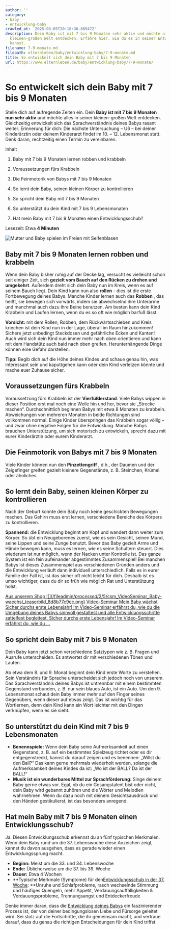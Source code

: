 ```yaml
---
author: ''
category:
- baby
- entwicklung-baby
crawled_at: '2025-03-05T20:18:36.869472'
description: Dein Baby ist mit 7 bis 9 Monaten sehr aktiv und möchte alles in seiner
  kleinen-großen Welt entdecken. Erfahre hier, wie du es in seiner Entwicklung unterstützen
  kannst.
filename: 7-9-monate.md
filepath: elternleben/baby/entwicklung-baby/7-9-monate.md
title: So entwickelt sich dein Baby mit 7 bis 9 Monaten
url: https://www.elternleben.de/baby/entwicklung-baby/7-9-monate/
---
```


#  So entwickelt sich dein Baby mit 7 bis 9 Monaten

Stelle dich auf aufregende Zeiten ein. Dein **Baby ist mit 7 bis 9 Monaten nun
sehr aktiv** und möchte alles in seiner kleinen-großen Welt entdecken.
Gleichzeitig entwickelt sich das Sprachverständnis deines Babys rasant weiter.
Erinnerung für dich: Die nächste Untersuchung – U6 – bei deiner Kinderärztin
oder deinem Kinderarzt findet im 10. – 12. Lebensmonat statt. Denk daran,
rechtzeitig einen Termin zu vereinbaren.

Inhalt

1. Baby mit 7 bis 9 Monaten lernen robben und krabbeln

2. Voraussetzungen fürs Krabbeln

3. Die Feinmotorik von Babys mit 7 bis 9 Monaten

4. So lernt dein Baby, seinen kleinen Körper zu kontrollieren

5. So spricht dein Baby mit 7 bis 9 Monaten

6. So unterstützt du dein Kind mit 7 bis 9 Lebensmonaten

7. Hat mein Baby mit 7 bis 9 Monaten einen Entwicklungsschub?

Lesezeit: Etwa **4 Minuten**

![Mutter und Baby spielen im Freien mit
Seifenblasen](/fileadmin/_processed_/c/4/csm_Ideen_fuer_Spiele_mit_Baby_993665e291.jpg)

##  Baby mit 7 bis 9 Monaten lernen robben und krabbeln

Wenn dein Baby bisher ruhig auf der Decke lag, versucht es vielleicht schon
seit einiger Zeit, sich **gezielt vom Bauch auf den Rücken zu drehen und
umgekehrt**. Außerdem dreht sich dein Baby nun im Kreis, wenn es auf seinem
Bauch liegt. Dein Kind kann nun also **rollen** \- dies ist die erste
Fortbewegung deines Babys. Manche Kinder lernen auch das **Robben** , das
heißt, sie bewegen sich vorwärts, indem sie abwechselnd ihre Unterarme und
manchmal auch dazu ihre Beine benutzen. Am besten kann dein Kind Krabbeln und
Laufen lernen, wenn du es so oft wie möglich barfuß lässt.

**Vorsicht:** mit dem Rollen, Robben, dem Rückwärtsschieben und Kreis kriechen
ist dein Kind nun in der Lage, überall im Raum hinzukommen! Sichere jetzt
unbedingt Steckdosen und gefährliche Ecken und Kanten! Auch wird sich dein
Kind nun immer mehr nach oben orientieren und kann mit dem Handstütz auch bald
nach oben greifen. Herunterhängende Dinge können eine Gefahr darstellen.

**Tipp:** Begib dich auf die Höhe deines Kindes und schaue genau hin, was
interessant sein und kaputtgehen kann oder dein Kind verletzen könnte und
mache euer Zuhause sicher.

##  Voraussetzungen fürs Krabbeln

Voraussetzung fürs Krabbeln ist der **Vierfüßlerstand**. Viele Babys wippen in
dieser Position erst mal noch eine Weile hin und her, bevor sie „Strecke
machen“. Durchschnittlich beginnen Babys mit etwa 8 Monaten zu krabbeln.
Abweichungen von mehreren Monaten in beide Richtungen sind vollkommen normal.
Einige Kinder überspringen das Krabbeln sogar völlig – und zwar ohne negative
Folgen für die Entwicklung. Manche Babys brauchen Unterstützung, um sich
motorisch zu entwickeln, sprecht dazu mit eurer Kinderärztin oder eurem
Kinderarzt.

##  Die Feinmotorik von Babys mit 7 bis 9 Monaten

Viele Kinder können nun den **Pinzettengriff** , d.h., der Daumen und der
Zeigefinger greifen gezielt kleinere Gegenstände, z. B. Steinchen, Krümel oder
ähnliches.

##  So lernt dein Baby, seinen kleinen Körper zu kontrollieren

Nach der Geburt konnte dein Baby noch keine geschickten Bewegungen machen. Das
Gehirn muss erst lernen, verschiedene Bereiche des Körpers zu kontrollieren.

**Spannend:** die Entwicklung beginnt am Kopf und wandert dann weiter zum
Körper. So übt ein Neugeborenes zuerst, wie es sein Gesicht, seinen Mund,
seine Lippen und seine Zunge benutzt. Bevor das Baby gezielt Arme und Hände
bewegen kann, muss es lernen, wie es seine Schultern steuert. Dies wiederum
ist nur möglich, wenn der Nacken unter Kontrolle ist. Das ganze System ist ein
fein aufeinander abgestimmtes Zusammenspiel! Bei manchen Babys ist dieses
Zusammenspiel aus verschiedenen Gründen anders und die Entwicklung verläuft
dann individuell unterschiedlich. Falls es in eurer Familie der Fall ist, ist
das sicher oft nicht leicht für dich. Deshalb ist es umso wichtiger, dass du
dir so früh wie möglich Rat und Unterstützung holst.

[ Aus unserem Shop ![](/fileadmin/_processed_/2/5/csm_VideoSeminar_Baby-
waechst_teaserbild_8d8b77c9ec.png) Video-Seminar Mein Baby wächst Sicher
durchs erste Lebensjahr! Im Video-Seminar erfährst du, wie du die Umgebung
deines Babys sinnvoll gestaltest und alle Entwicklungsschritte sattelfest
begleitest. Sicher durchs erste Lebensjahr! Im Video-Seminar erfährst du, wie
du …  ](/shop/video-seminar-mein-baby-waechst/)

##  So spricht dein Baby mit 7 bis 9 Monaten

Dein Baby kann jetzt schon verschiedene Satztypen wie z. B. Fragen und Ausrufe
unterscheiden. Es antwortet dir mit verschiedenen Tönen und Lauten.

Ab etwa dem 8. und 9. Monat beginnt dein Kind erste Worte zu verstehen. Sein
Verständnis für Sprache unterscheidet sich jedoch noch von unserem. Das
Sprachverständnis deines Babys ist untrennbar mit einem bestimmten Gegenstand
verbunden, z. B. nur sein blaues Auto, ist ein Auto. Um den 9. Lebensmonat
schaut dein Baby immer mehr auf den Finger seines Gegenübers, wenn dieser auf
etwas zeigt. Das ist wichtig für das Wortlernen, denn dein Kind kann ein Wort
leichter mit den Dingen verknüpfen, wenn es sie sieht.

##  So unterstützt du dein Kind mit 7 bis 9 Lebensmonaten

  * **Benennspiele:** Wenn dein Baby seine Aufmerksamkeit auf einen Gegenstand, z. B. auf ein bestimmtes Spielzeug richtet oder es dir entgegenstreckt, kannst du darauf zeigen und es benennen: „Willst du den Ball?“ Das kann gerne mehrmals wiederholt werden, solange die Aufmerksamkeit deines Kindes da ist: „Wo ist der BALL? Da ist der BALL!“
  * **Musik ist ein wunderbares Mittel zur Sprachförderung:** Singe deinem Baby gerne etwas vor. Egal, ob du ein Gesangstalent bist oder nicht, dein Baby wird gebannt zuhören und die Wörter und Melodien wahrnehmen. Wenn du dazu noch mit deinem Gesichtsausdruck und den Händen gestikulierst, ist das besonders anregend.

##  Hat mein Baby mit 7 bis 9 Monaten einen Entwicklungsschub?

Ja. Diesen Entwicklungsschub erkennst du an fünf typischen Merkmalen. Wenn
dein Baby rund um die 37. Lebenswoche diese Anzeichen zeigt, kannst du davon
ausgehen, dass es gerade wieder einen Entwicklungssprung macht.

  * **Beginn:** Meist um die 33. und 34. Lebenswoche
  * **Ende:** Üblicherweise um die 37. bis 39. Woche
  * **Dauer:** Etwa 4 Wochen
  * **Typische Merkmale (Symptome) für den[Entwicklungsschub in der 37. Woche](https://www.elternleben.de/baby/wachstumsschub-baby/37-wochen-schub/): **Unruhe und Schlafprobleme, rasch wechselnde Stimmung und häufiges Quengeln, mehr Appetit, Verdauungsauffälligkeiten & Verdauungsprobleme, Trennungsangst und Entdeckerfreude

Denke immer daran, dass die [Entwicklung deines
Babys](https://www.elternleben.de/baby/entwicklung-baby/) ein faszinierender
Prozess ist, der von deiner bedingungslosen Liebe und Fürsorge geleitet wird.
Sei stolz auf die Fortschritte, die ihr gemeinsam macht, und vertraue darauf,
dass du genau die richtigen Entscheidungen für dein Kind triffst.

